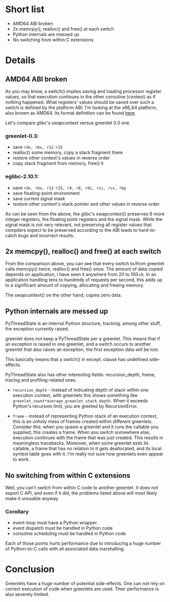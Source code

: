 # Short list #

  * AMD64 ABI broken
  * 2x memcpy(), realloc() and free() at each switch
  * Python internals are messed up
  * No switching from within C extensions

# Details #

## AMD64 ABI broken ##

As you may know, a switch() implies saving and loading processor register values,
so that execution continues in the other coroutine (context) as if nothing happened. What registers' values should be saved over such a switch is defined by the platform ABI. I'm looking at the x86\_64 platform, also known as AMD64. Its formal definition can be found [here](http://www.x86-64.org/documentation.html).

Let's compare glibc's swapcontext versus greenlet 0.3 one.

### greenlet-0.3: ###

  * save `rdx, rbx, r12-r15`
  * realloc() some memory, copy a stack fragment there
  * restore other context's values in reverse order
  * copy stack fragment from memory, free() it

### eglibc-2.10.1: ###

  * save `rdx, rbx, r12-r15, r9, r8, rdi, rsi, rcx, rbp`
  * save floating-point environment
  * save current signal mask
  * restore other context's stack pointer and other values in reverse order


As can be seen from the above, the glibc's swapcontext() preserves 6 more integer registers, the floating point registers and the signal mask. While the signal mask is not very relevant, not preserving all register values that compilers expect to be preserved according to the ABI leads to hard-to-catch bugs and incorrect results.

## 2x memcpy(), realloc() and free() at each switch ##

From the comparison above, you can see that every switch to/from greenlet calls memcpy() twice, realloc() and free() once. The amount of data copied depends on application, I have seen it anywhere from 20 to 100+k. In an application handling tens to hundreds of requests per second, this adds up to a significant amount of copying, allocating and freeing memory.

The swapcontext() on the other hand, copies zero data.


## Python internals are messed up ##

PyThreadState is an internal Python structure, tracking, among other stuff, the exception currently raised.

greenlet does not keep a PyThreadState per a greenlet. This means that if an exception is raised in one greenlet, and a switch occurs to another greenlet that also raises an exception, the first exception data will be lost.

This basically means that a switch() in except: clause has undefined side-effects.

PyThreadState also has other interesting fields: recursion\_depth, frame, tracing and profiling-related ones.

  * `recursion_depth` - instead of indicating depth of stack within one execution context, with greenlets this shows something like `greenlet_count*average_greenlet_stack_depth`. When it exceeds Python's recursion limit, you are greeted by RecursionError.

  * `frame` - instead of representing Python stack of an execution context, this is an unholy mess of frames created within different greenlets. Consider this: when you spawn a greenlet and it runs the callable you supplied, this creates a frame. When you switch somewhere else, execution continues with the frame that was just created. This results in meaningless tracebacks. Moreover, when some greenlet exits its callable, a frame that has no relation to it gets deallocated, and its local symbol table goes with it. I'm really not sure how greenlets even appear to work.

## No switching from within C extensions ##

Well, you can't switch from within C code to another greenlet. It does not export C API, and even if it did, the problems listed above will most likely make it unusable anyway.

### Corollary ###

  * event-loop must have a Python wrapper.
  * event dispatch must be handled in Python code
  * coroutine scheduling must be handled in Python code

Each of those points hurts performance due to introducing a huge number of Python-to-C calls with all associated data marshalling.


# Conclusion #

Greenlets have a huge number of potential side-effects.
One can not rely on correct execution of code when greenlets are used.
Their performance is also severely limited.